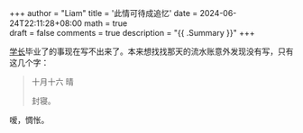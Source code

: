 +++
author = "Liam"
title = '此情可待成追忆'
date = 2024-06-24T22:11:28+08:00
math = true                                
draft = false
comments = true
description = "{{ .Summary }}"
+++

[学长](https://space.bilibili.com/399708274)毕业了的事现在写不出来了。本来想找找那天的流水账意外发现没有写，只有这几个字：

> 十月十六 晴 <br>
>
> 封寝。<br>

嗳，惆怅。
